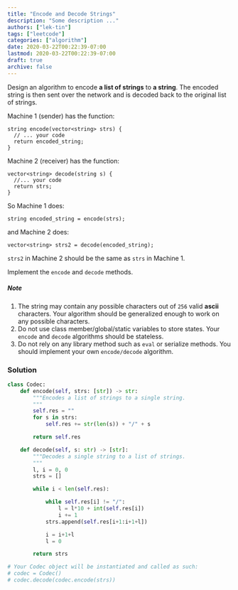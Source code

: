 ```yaml
---
title: "Encode and Decode Strings"
description: "Some description ..."
authors: ["lek-tin"]
tags: ["leetcode"]
categories: ["algorithm"]
date: 2020-03-22T00:22:39-07:00
lastmod: 2020-03-22T00:22:39-07:00
draft: true
archive: false
---
```


Design an algorithm to encode **a list of strings** to **a string**. The encoded string is then sent over the network and is decoded back to the original list of strings.

Machine 1 (sender) has the function:
```
string encode(vector<string> strs) {
  // ... your code
  return encoded_string;
}
```
Machine 2 (receiver) has the function:
```
vector<string> decode(string s) {
  //... your code
  return strs;
}
```
So Machine 1 does:
```
string encoded_string = encode(strs);
```
and Machine 2 does:
```
vector<string> strs2 = decode(encoded_string);
```
`strs2` in Machine 2 should be the same as `strs` in Machine 1.

Implement the `encode` and `decode` methods.  

##### Note

1. The string may contain any possible characters out of `256` valid **ascii** characters. Your algorithm should be generalized enough to work on any possible characters.
2. Do not use class member/global/static variables to store states. Your `encode` and `decode` algorithms should be stateless.
3. Do not rely on any library method such as `eval` or serialize methods. You should implement your own `encode/decode` algorithm.

### Solution

```python
class Codec:
    def encode(self, strs: [str]) -> str:
        """Encodes a list of strings to a single string.
        """
        self.res = ""
        for s in strs:
            self.res += str(len(s)) + "/" + s

        return self.res

    def decode(self, s: str) -> [str]:
        """Decodes a single string to a list of strings.
        """
        l, i = 0, 0
        strs = []

        while i < len(self.res):

            while self.res[i] != "/":
                l = l*10 + int(self.res[i])
                i += 1
            strs.append(self.res[i+1:i+1+l])

            i = i+1+l
            l = 0

        return strs

# Your Codec object will be instantiated and called as such:
# codec = Codec()
# codec.decode(codec.encode(strs))
```
